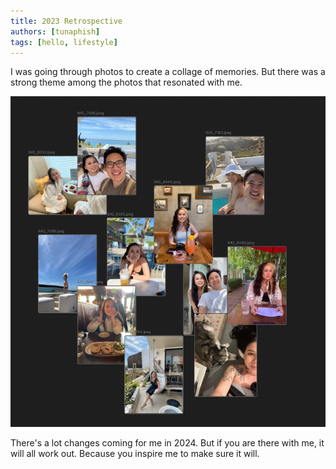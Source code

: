 ```yaml
---
title: 2023 Retrospective
authors: [tunaphish]
tags: [hello, lifestyle]
---
```


I was going through photos to create a collage of memories. But there was a strong theme among the photos that resonated with me.

![2024 Memories](./2024-memories.png)

There's a lot changes coming for me in 2024. But if you are there with me, it will all work out. 
Because you inspire me to make sure it will. 
